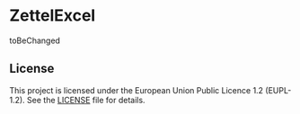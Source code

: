 # ZettelExcel
toBeChanged

## License
This project is licensed under the European Union Public Licence 1.2 (EUPL-1.2). See the [LICENSE](LICENSE) file for details.

